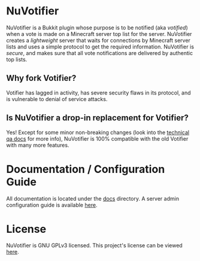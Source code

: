 # NuVotifier

NuVotifier is a Bukkit plugin whose purpose is to be notified (aka *votified*)
when a vote is made on a Minecraft server top list for the server.  NuVotifier
creates a *lightweight* server that waits for connections by Minecraft server
lists and uses a simple protocol to get the required information.  NuVotifier is
*secure*, and makes sure that all vote notifications are delivered by authentic
top lists.

## Why fork Votifier?

Votifier has lagged in activity, has severe security flaws in its protocol, and
is vulnerable to denial of service attacks.

## Is NuVotifier a drop-in replacement for Votifier?

Yes! Except for some minor non-breaking changes (look into the [technical qa
docs](docs/technical_qa.md) for more info), NuVotifier is 100% compatible with
the old Votifier with many more features.

# Documentation / Configuration Guide

All documentation is located under the [docs](docs/) directory. A server admin
configuration guide is available [here](docs/usage.md).

# License

NuVotifier is GNU GPLv3 licensed. This project's license can be viewed
[here](LICENSE).
